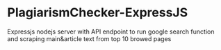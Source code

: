 # PlagiarismChecker-ExpressJS
Expressjs nodejs server with API endpoint to run google search function and scraping main&amp;article text from top 10 browed pages
